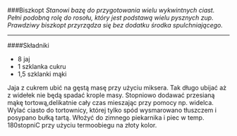 ###Biszkopt
*Stanowi bazę do przygotowania wielu wykwintnych ciast. Pełni podobną rolę do rosołu, który jest podstawą wielu pysznych zup. Prawdziwy biszkopt przyrządza się bez dodatku środka spulchniającego.*

***
####Składniki
* 8 jaj
* 1 szklanka cukru 
* 1,5 szklanki mąki 

Jaja z cukrem ubić na gęstą masę przy użyciu miksera. Tak długo ubijać aż z widełek nie będą spadać krople masy. Stopniowo dodawać przesianą mąkę tortową,delikatnie cały czas mieszając przy pomocy np. widelca. Wylać ciasto do tortownicy, której tylko spód wysmarowano tłuszczem i posypano bułką tartą. Włożyć do zimnego piekarnika i piec w temp. 180stopniC przy użyciu termoobiegu na złoty kolor. 

